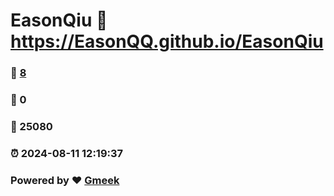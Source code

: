 # EasonQiu :link: https://EasonQQ.github.io/EasonQiu 
### :page_facing_up: [8](https://EasonQQ.github.io/EasonQiu/tag.html) 
### :speech_balloon: 0 
### :hibiscus: 25080 
### :alarm_clock: 2024-08-11 12:19:37 
### Powered by :heart: [Gmeek](https://github.com/Meekdai/Gmeek)
